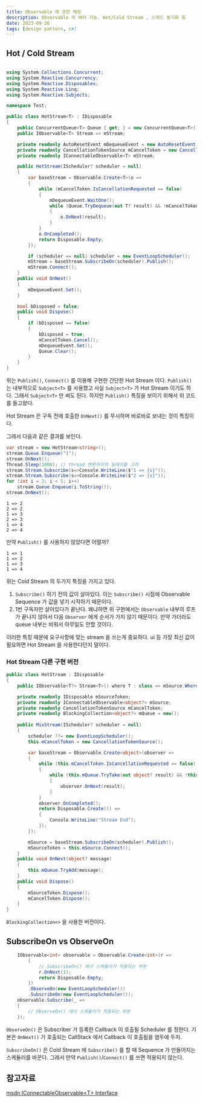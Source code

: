 ```yaml
---
title: Observable 에 관한 메모
description: Observable 의 여러 기능. Hot/Cold Stream , 스레드 동기화 등
date: 2023-09-26
tags: [design pattern, c#]
---
```



## Hot / Cold Stream


``` c# title="hot stream"

using System.Collections.Concurrent;
using System.Reactive.Concurrency;
using System.Reactive.Disposables;
using System.Reactive.Linq;
using System.Reactive.Subjects;

namespace Test;

public class HotStream<T> : IDisposable
{
    public ConcurrentQueue<T> Queue { get; } = new ConcurrentQueue<T>();
    public IObservable<T> Stream => mStream;

    private readonly AutoResetEvent mDequeueEvent = new AutoResetEvent(false);
    private readonly CancellationTokenSource mCancelToken = new CancellationTokenSource();
    private readonly IConnectableObservable<T> mStream;

    public HotStream(IScheduler? scheduler = null)
    {
        var baseStream = Observable.Create<T>(o =>
        {
            while (mCancelToken.IsCancellationRequested == false)
            {
                mDequeueEvent.WaitOne();
                while (Queue.TryDequeue(out T? result) && !mCancelToken.IsCancellationRequested)
                {
                    o.OnNext(result);
                }
            }
            o.OnCompleted();
            return Disposable.Empty;
        });

        if (scheduler == null) scheduler = new EventLoopScheduler();
        mStream = baseStream.SubscribeOn(scheduler).Publish();
        mStream.Connect();
    }
    public void OnNext()
    {
        mDequeueEvent.Set();
    }

    bool bDisposed = false;
    public void Dispose()
    {
        if (bDisposed == false)
        {
            bDisposed = true;
            mCancelToken.Cancel();
            mDequeueEvent.Set();
            Queue.Clear();
        }
    }
}
```

위는 ```Publish()```, ```Connect()``` 를 이용해 구현한 간단한 Hot Stream 이다. ```Publish()``` 는 내부적으로 ```Subject<T>``` 를 사용했고 사실 ```Subject<T>``` 가 Hot Stream 이기도 하다. 그래서 ```Subject<T>``` 만 써도 된다. 하지만 ```Publish()``` 특징을 보이기 위해서 위 코드를 들고왔다.

Hot Stream 은 구독 전에 호출한 ```OnNext()``` 를 무시하며 바로바로 보내는 것이 특징이다.

그래서 다음과 같은 결과를 보인다.

```c# title="input"
var stream = new HotStream<string>();
stream.Queue.Enqueue("1");
stream.OnNext();
Thread.Sleep(1000); // thread 변환까지의 딜레이를 고려
stream.Stream.Subscribe(s=>Console.WriteLine($"1 => {s}"));
stream.Stream.Subscribe(s=>Console.WriteLine($"2 => {s}"));
for (int i = 2; i < 5; i++)
    stream.Queue.Enqueue(i.ToString());
stream.OnNext();
```

```plaintext title="output"
1 => 2
2 => 2
1 => 3
2 => 3
1 => 4
2 => 4
```

만약 ```Publish()``` 를 사용하지 않았다면 어떨까?

```plaintext title="output"
1 => 1
1 => 2
1 => 3
1 => 4
```

위는 Cold Stream 의 두가지 특징을 가지고 있다. 
1. ```Subscribe()``` 하기 전의 값이 살아있다. 이는 ```Subscribe()``` 시점에 Observable Sequence 가 값을 넣기 시작하기 때문이다.
2. 1번 구독자만 살아있다가 끝난다. 왜냐하면 위 구현에서는 ```Observable``` 내부의 루프가 끝나지 않아서 다음 ```Observer``` 에게 순서가 가지 않기 때문이다. 만약 가더라도 queue 내부는 비워서 아무일도 안할 것이다.


이러한 특징 때문에 요구사항에 맞는 stream 을 쓰는게 중요하다. ui 등 가장 최신 값이 필요하면 Hot Stream 을 사용한다던지 말이다.



### Hot Stream 다른 구현 버전

``` c# title="hot stream"
public class HotStream : IDisposable
{
    public IObservable<T?> Stream<T>() where T : class => mSource.Where(v => v is T)!.Cast<T?>();

    private readonly IDisposable mSourceToken;
    private readonly IConnectableObservable<object?> mSource;
    private readonly CancellationTokenSource mCancelToken;
    private readonly BlockingCollection<object?> mQueue = new();
    
    public MixStream(IScheduler? scheduler = null)
    {
        scheduler ??= new EventLoopScheduler();
        this.mCancelToken = new CancellationTokenSource();

        var baseStream = Observable.Create<object>(observer =>
        {
            while (this.mCancelToken.IsCancellationRequested == false)
            {
                while (this.mQueue.TryTake(out object? result) && !this.mCancelToken.IsCancellationRequested)
                {
                    observer.OnNext(result);
                }
            }
            observer.OnCompleted();
            return Disposable.Create(() =>
            {
                Console.WriteLine("Stream End");
            });
        });

        mSource = baseStream.SubscribeOn(scheduler).Publish();
        mSourceToken = this.mSource.Connect();
    }
    public void OnNext(object? message)
    {
        this.mQueue.TryAdd(message);
    }
    public void Dispose()
    {
        mSourceToken.Dispose();
        mCancelToken.Dispose();
    }    
}
```

```BlockingCollection<>``` 을 사용한 버전이다. 



## SubscribeOn vs ObserveOn

``` c#
    IObservable<int> observable = Observable.Create<int>(r =>
        {
            // SubscribeOn() 에서 스케듈러가 적용되는 부분
            r.OnNext(1);
            return Disposable.Empty;
        })
        .ObserveOn(new EventLoopScheduler())
        .SubscribeOn(new EventLoopScheduler());
    observable.Subscribe(_ =>
    {
        // ObserveOn() 에서 스케듈러가 적용되는 부분
    });
```

```ObserveOn()``` 은 Subscriber 가 등록한 Callback 이 호출될 Scheduler 를 정한다. 기본은 ```OnNext()``` 가 호출되는 CallStack 에서 Callback 이 호출됨을 염두에 두자.

```SubscribeOn()``` 은 Cold Stream 에 ```Subscribe()``` 를 할 때 Sequence 가 만들어지는 스케듈러를 바꾼다. 그래서 만약 ```Publish()```/```Connect()``` 를 쓰면 적용되지 않는다.





## 참고자료

[msdn IConnectableObservable\<T\> Interface](https://learn.microsoft.com/en-us/previous-versions/dotnet/reactive-extensions/hh211887(v=vs.103))